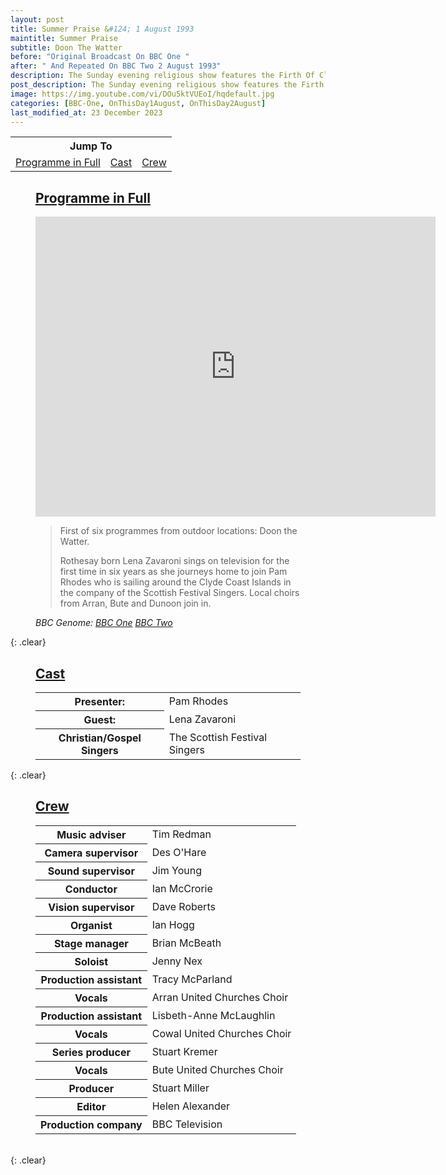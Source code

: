 ```yaml
---
layout: post
title: Summer Praise &#124; 1 August 1993
maintitle: Summer Praise
subtitle: Doon The Watter
before: "Original Broadcast On BBC One "
after: " And Repeated On BBC Two 2 August 1993"
description: The Sunday evening religious show features the Firth Of Clyde, and visits Lena's home town of Rothesay. Pam Rhodes chats to Lena about her life and career.
post_description: The Sunday evening religious show features the Firth Of Clyde, and visits Lena's home town of Rothesay. Pam Rhodes chats to Lena about her life and career.
image: https://img.youtube.com/vi/DOu5ktVUEoI/hqdefault.jpg
categories: [BBC-One, OnThisDay1August, OnThisDay2August]
last_modified_at: 23 December 2023
---
```


<table style="text-align:center;">
<tr><th colspan="3">Jump To</th></tr>
<tr>
<td><a href="#programme">Programme in Full</a></td>
<td><a href="#cast">Cast</a></td>
<td><a href="#crew">Crew</a></td>
</tr>
</table>

<figure class="fig3">
<h2 id="programme"><a href="#programme">Programme in Full</a></h2>
<div class="responsive-video"><iframe width="640" height="480" src="https://www.youtube.com/embed/DOu5ktVUEoI?rel=0&showinfo=0" frameborder="0" allowfullscreen></iframe></div>
<blockquote>
<p>First of six programmes from outdoor locations: Doon the Watter.</p>
<p>Rothesay born Lena Zavaroni sings on television for the first time in six years as she journeys home to join Pam Rhodes who is sailing around the Clyde Coast Islands in the company of the Scottish Festival Singers. Local choirs from Arran, Bute and Dunoon join in.</p>
</blockquote>
<cite>BBC Genome: <a class="external-link" href="https://genome.ch.bbc.co.uk/schedules/bbcone/london/1993-08-01#at-18.25">BBC One</a> <a class="external-link" href="https://genome.ch.bbc.co.uk/schedules/service_bbc_two_england/1993-08-02#at-15.00">BBC Two</a></cite>
</figure>

{: .clear}

<figure class="fig3">
<h2 id="cast"><a href="#cast">Cast</a></h2>
<table>
<tr><th>Presenter:</th><td>Pam Rhodes</td></tr>
<tr><th>Guest:</th><td>Lena Zavaroni</td></tr>
<tr><th>Christian/Gospel Singers</th><td>The Scottish Festival Singers</td></tr>
</table>
</figure>

{: .clear}

<figure class="fig3">
<h2 id="crew"><a href="#crew">Crew</a></h2>
<table>
<tr><th>Music adviser</th><td>Tim Redman</td></tr>
<tr><th>Camera supervisor</th><td>Des O'Hare</td></tr>
<tr><th>Sound supervisor</th><td>Jim Young</td></tr>
<tr><th>Conductor</th><td>Ian McCrorie</td></tr>
<tr><th>Vision supervisor</th><td>Dave Roberts</td></tr>
<tr><th>Organist</th><td>Ian Hogg</td></tr>
<tr><th>Stage manager</th><td>Brian McBeath</td></tr>
<tr><th>Soloist</th><td>Jenny Nex</td></tr>
<tr><th>Production assistant</th><td>Tracy McParland</td></tr>
<tr><th>Vocals</th><td>Arran United Churches Choir</td></tr>
<tr><th>Production assistant</th><td>Lisbeth-Anne McLaughlin</td></tr>
<tr><th>Vocals</th><td>Cowal United Churches Choir</td></tr>
<tr><th>Series producer</th><td>Stuart Kremer</td></tr>
<tr><th>Vocals</th><td>Bute United Churches Choir</td></tr>
<tr><th>Producer</th><td>Stuart Miller</td></tr>
<tr><th>Editor</th><td>Helen Alexander</td></tr>
<tr><th>Production company</th><td>BBC Television</td></tr>
</table>
</figure>

<br />{: .clear}

